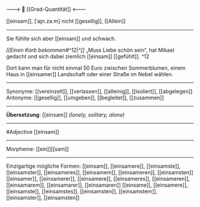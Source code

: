 ---> 🧮 [[Grad-Quantität]] <---

[[einsam]], [ˈaɪ̯n.zaːm]
nicht [[gesellig]], [[Allein]]

---
Sie fühlte sich aber [[einsam]] und schwach.

*[[Einen Korb bekommen#^12|^]]* „Muss Liebe schön sein“, hat Mikael gedacht und sich dabei ziemlich [[einsam]] [[gefühlt]]. ^12

Dort kann man für nicht einmal 50 Euro zwischen Sommerblumen, einem Haus in [[einsamer]] Landschaft oder einer Straße im Nebel wählen.


---
Synonyme: 
[[vereinzelt]], [[verlassen]], [[alleinig]], [[isoliert]], [[abgelegen]]
Antonyme:
[[gesellig]], [[umgeben]], [[begleitet]], [[zusammen]]

---
**Übersetzung**:
[[einsam]] *(lonely, solitary, alone)*

---
#Adjective [[einsam]]

---
Morpheme:
[[ein]][[sam]]

---


Einzigartige mögliche Formen: 
[[einsam]], [[einsamere]], [[einsamste]], [[einsamster]], [[einsameres]], [[einsamem]], [[einsameren]], [[einsamsten]]
[[einsamer]], [[einsamerer]], [[einsamere]], [[einsameres]], [[einsameren]], [[einsamarem]], [[einsamarer]], [[einsamaren]]
[[einsame]], [[einsamere]], [[einsamste]], [[einsamstes]], [[einsamsten]], [[einsamstem]], [[einsamster]], [[einsamsten]]
